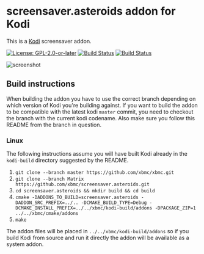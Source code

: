 # screensaver.asteroids addon for Kodi

This is a [Kodi](https://kodi.tv) screensaver addon.

[![License: GPL-2.0-or-later](https://img.shields.io/badge/License-GPL%20v2+-blue.svg)](LICENSE.md)
[![Build Status](https://travis-ci.org/xbmc/screensaver.asteroids.svg?branch=Matrix)](https://travis-ci.org/xbmc/screensaver.asteroids/branches)
[![Build Status](https://dev.azure.com/teamkodi/binary-addons/_apis/build/status/xbmc.screensaver.asteroids?branchName=Matrix)](https://dev.azure.com/teamkodi/binary-addons/_build/latest?definitionId=40&branchName=Matrix)
<!--- [![Build Status](https://ci.appveyor.com/api/projects/status/github/xbmc/screensaver.asteroids?branch=Matrix&svg=true)](https://ci.appveyor.com/project/xbmc/screensaver-asteroids?branch=Matrix) -->

![screenshot](https://raw.githubusercontent.com/xbmc/screensaver.asteroids/Matrix/screensaver.asteroids/resources/screenshot-01.png)

## Build instructions

When building the addon you have to use the correct branch depending on which version of Kodi you're building against. 
If you want to build the addon to be compatible with the latest kodi `master` commit, you need to checkout the branch with the current kodi codename.
Also make sure you follow this README from the branch in question.

### Linux

The following instructions assume you will have built Kodi already in the `kodi-build` directory 
suggested by the README.

1. `git clone --branch master https://github.com/xbmc/xbmc.git`
2. `git clone --branch Matrix https://github.com/xbmc/screensaver.asteroids.git`
3. `cd screensaver.asteroids && mkdir build && cd build`
4. `cmake -DADDONS_TO_BUILD=screensaver.asteroids -DADDON_SRC_PREFIX=../.. -DCMAKE_BUILD_TYPE=Debug -DCMAKE_INSTALL_PREFIX=../../xbmc/kodi-build/addons -DPACKAGE_ZIP=1 ../../xbmc/cmake/addons`
5. `make`

The addon files will be placed in `../../xbmc/kodi-build/addons` so if you build Kodi from source and run it directly 
the addon will be available as a system addon.
